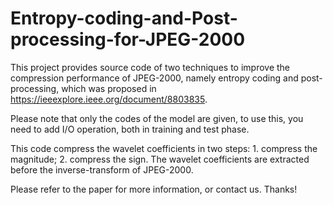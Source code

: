 # Entropy-coding-and-Post-processing-for-JPEG-2000
This project provides source code of two techniques to improve the compression performance of JPEG-2000, namely entropy coding and post-processing, which was proposed in https://ieeexplore.ieee.org/document/8803835.

Please note that only the codes of the model are given, to use this, you need to add I/O operation, both in training and test phase.

This code compress the wavelet coefficients in two steps: 1. compress the magnitude; 2. compress the sign. The wavelet coefficients are extracted before the inverse-transform of JPEG-2000.

Please refer to the paper for more information, or contact us. Thanks!
